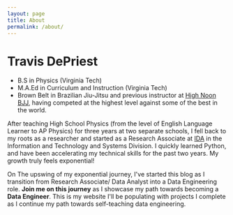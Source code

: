 ```yaml
---
layout: page
title: About
permalink: /about/
---
```

# Travis DePriest

- B.S in Physics (Virginia Tech)
- M.A.Ed in Curriculum and Instruction (Virginia Tech)
- Brown Belt in Brazilian Jiu-Jitsu and previous instructor at [High Noon BJJ](https://highnoonbjj.com/team/), having competed at the highest level against some of the best in the world.

After teaching High School Physics (from the level of English Language Learner to AP Physics) for three years at two separate schools, I fell back to my roots as a researcher and started as a Research Associate at [IDA](https://www.ida.org/) in the Information and Technology and Systems Division. I quickly learned Python, and have been accelerating my technical skills for the past two years. My growth truly feels exponential!

On The upswing of my exponential journey, I've started this blog as I transition from Research Associate/ Data Analyst into a Data Engineering role. **Join me on this journey** as I showcase my path towards becoming a **Data Engineer**.
This is my website I'll be populating with projects I complete as I continue my path towards self-teaching data engineering.

